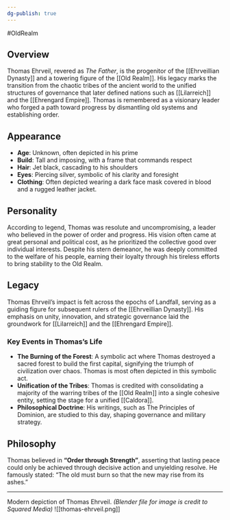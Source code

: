 ```yaml
---
dg-publish: true
---
```

#OldRealm
## Overview

Thomas Ehrveil, revered as _The Father_, is the progenitor of the [[Ehrveillian Dynasty]] and a towering figure of the [[Old Realm]]. His legacy marks the transition from the chaotic tribes of the ancient world to the unified structures of governance that later defined nations such as [[Lilarreich]] and the [[Ehrengard Empire]]. Thomas is remembered as a visionary leader who forged a path toward progress by dismantling old systems and establishing order.

## Appearance

- **Age**: Unknown, often depicted in his prime
- **Build**: Tall and imposing, with a frame that commands respect
- **Hair**: Jet black, cascading to his shoulders
- **Eyes**: Piercing silver, symbolic of his clarity and foresight
- **Clothing**: Often depicted wearing a dark face mask covered in blood and a rugged leather jacket.

## Personality

According to legend, Thomas was resolute and uncompromising, a leader who believed in the power of order and progress. His vision often came at great personal and political cost, as he prioritized the collective good over individual interests. Despite his stern demeanor, he was deeply committed to the welfare of his people, earning their loyalty through his tireless efforts to bring stability to the Old Realm.

## Legacy

Thomas Ehrveil’s impact is felt across the epochs of Landfall, serving as a guiding figure for subsequent rulers of the [[Ehrveillian Dynasty]]. His emphasis on unity, innovation, and strategic governance laid the groundwork for [[Lilarreich]] and the [[Ehrengard Empire]].

### Key Events in Thomas’s Life

- **The Burning of the Forest**: A symbolic act where Thomas destroyed a sacred forest to build the first capital, signifying the triumph of civilization over chaos. Thomas is most often depicted in this symbolic act.
- **Unification of the Tribes**: Thomas is credited with consolidating a majority of the warring tribes of the [[Old Realm]] into a single cohesive entity, setting the stage for a unified [[Caldora]].
- **Philosophical Doctrine**: His writings, such as The Principles of Dominion, are studied to this day, shaping governance and military strategy.

## Philosophy

Thomas believed in **“Order through Strength”**, asserting that lasting peace could only be achieved through decisive action and unyielding resolve. He famously stated: “The old must burn so that the new may rise from its ashes.”

---

Modern depiction of Thomas Ehrveil.
*(Blender file for image is credit to Squared Media)*
![[thomas-ehrveil.png]]